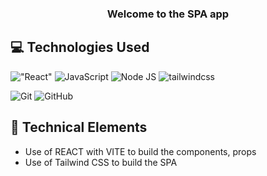 <h3 align="center">
Welcome to the SPA app
</h3>

## 💻 Technologies Used
!["React"](https://img.shields.io/badge/logo-react-#61DAFB?React&logoColor=#61DAFB)
![JavaScript](https://img.shields.io/badge/logo-javascript-#F7DF1E?javascript&logoColor=#F7DF1E)
![Node JS](https://img.shields.io/badge/logo-nodedotjs-#339933?Node_JS&logoColor=#339933)
![tailwindcss](https://img.shields.io/badge/logo-tailwindcss-#06B6D4?Tailwind&logoColor=#06B6D4)


![Git](https://img.shields.io/badge/logo-git-#F05032?Git&logoColor=#F05032)
![GitHub](https://img.shields.io/badge/logo-github-#181717?Git_Hub&logoColor=#181717)

## 💼 Technical Elements

- Use of REACT with VITE to build the components, props
- Use of Tailwind CSS to build the SPA
